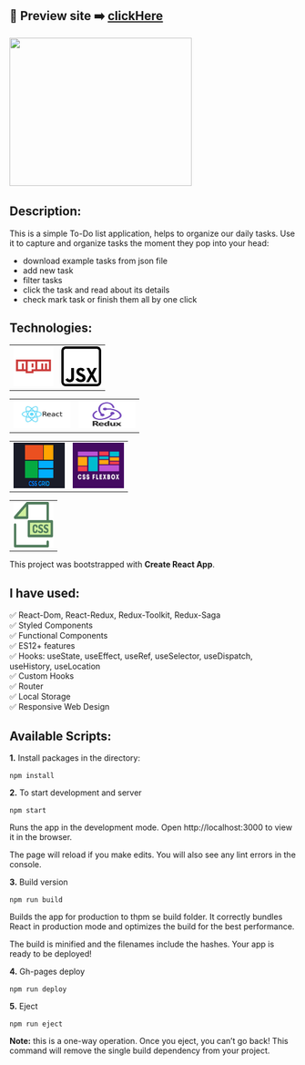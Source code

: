 ## 🎥 Preview site :arrow_right: [clickHere](https://szymonrojek.github.io/to-do-list-react/)

<img src="./src/images/to-do.gif" width="320" height="260">

## Description:

This is a simple To-Do list application, helps to organize our daily tasks. Use it to capture and organize tasks the moment they pop into your head:

- download example tasks from json file
- add new task
- filter tasks
- click the task and read about its details
- check mark task or finish them all by one click

## Technologies:

<table>
  <tr>
    <td><img src="./src/images/npm-icon.png" width="70" height="70"></td>
    <td><img src="./src/images/jsx-icon.png" width="70" height="70"></td>
  </tr>
</table>
<table>
  <tr>
    <td><img src="./src/images/react.jpeg" width="100" height="50"></td>
    <td><img src="./src/images/redux-icon.png" width="100" height="50"></td>
  </tr>
</table>
<table>
  <tr>
    <td><img src="./src/images/css-grid-icon.jpeg" width="90" height="80"></td>
       <td><img src="./src/images/flexbox-icon.jpeg" width="90" height="80"></td>
  </tr>
 </table>
<table>
  <tr>
    <td><img src="./src/images/css-icon.svg" width="70" height="80"> </td>
  </tr>
 </table>

This project was bootstrapped with **Create React App**.

## I have used:

:white_check_mark: React-Dom, React-Redux, Redux-Toolkit, Redux-Saga
<br>
:white_check_mark: Styled Components
<br>
:white_check_mark: Functional Components
<br>
:white_check_mark: ES12+ features
<br>
:white_check_mark: Hooks: useState, useEffect, useRef, useSelector, useDispatch, useHistory, useLocation
<br>
:white_check_mark: Custom Hooks
<br>
:white_check_mark: Router
<br>
:white_check_mark: Local Storage
<br>
:white_check_mark: Responsive Web Design

## Available Scripts:

**1.** Install packages in the directory:

```
npm install
```

**2.** To start development and server

```
npm start
```

Runs the app in the development mode.
Open http://localhost:3000 to view it in the browser.

The page will reload if you make edits.
You will also see any lint errors in the console.

**3.** Build version

```
npm run build
```

Builds the app for production to thpm se build folder.
It correctly bundles React in production mode and optimizes the build for the best performance.

The build is minified and the filenames include the hashes.
Your app is ready to be deployed!

**4.** Gh-pages deploy

```
npm run deploy
```

**5.** Eject

```
npm run eject
```

**Note:** this is a one-way operation. Once you eject, you can’t go back! This command will remove the single build dependency from your project.
